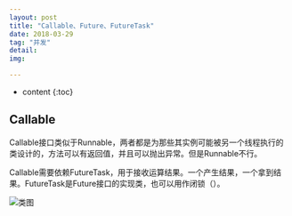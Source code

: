 ```yaml
---
layout: post
title: "Callable、Future、FutureTask"
date: 2018-03-29
tag: "并发"
detail: 
img: 

---
```


* content
{:toc}

## Callable

Callable接口类似于Runnable，两者都是为那些其实例可能被另一个线程执行的类设计的，方法可以有返回值，并且可以抛出异常。但是Runnable不行。

Callable需要依赖FutureTask，用于接收运算结果。一个产生结果，一个拿到结果。FutureTask是Future接口的实现类，也可以用作闭锁（）。

![类图](https://github.com/zhongyp/zhongyp.github.io/blob/master/files/Callable.png?raw=true)




